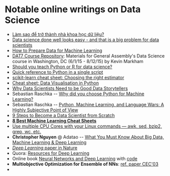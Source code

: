 # Notable online writings on Data Science

* [Làm sao để trở thành nhà khoa học dữ liệu?](http://bigsonata.com/lam-sao-de-tro-thanh-nha-khoa-hoc-du-lieu/)
* [Data science done well looks easy - and that is a big problem for data scientists](http://simplystatistics.org/2015/03/17/data-science-done-well-looks-easy-and-that-is-a-big-problem-for-data-scientists/)
* [How to Prepare Data for Machine Learning](http://machinelearningmastery.com/how-to-prepare-data-for-machine-learning/)
* [DAT7 Course Repository](https://github.com/justmarkham/DAT7/blob/master/README.md):
  Materials for General Assembly's Data Science course in Washington, DC (6/1/15 - 8/12/15) by Kevin Markham
* [Should you teach Python or R for data science?](http://www.dataschool.io/python-or-r-for-data-science/)
* [Quick reference to Python in a single script](http://www.dataschool.io/python-quick-reference/)
* [scikit-learn cheat sheet: Choosing the right estimator](http://scikit-learn.org/stable/tutorial/machine_learning_map/)
* [Cheat sheet: Data Visualisation in Python](http://www.analyticsvidhya.com/blog/2015/06/data-visualization-in-python-cheat-sheet/)
* [Why Data Scientists Need to be Good Data Storytellers](http://www.datasciencecentral.com/profiles/blogs/why-data-scientists-need-to-be-good-data-storytellers)
* Sebastian Raschka -- [Why did you choose Python for Machine Learning?](https://github.com/datascibox/python-machine-learning-book/blob/master/faq/why_python.md)
* Sebastian Raschka -- [Python, Machine Learning, and Language Wars: A Highly Subjective Point of View](http://sebastianraschka.com/blog/2015/why-python.html)
* [9 Steps to Become a Data Scientist from Scratch](www.datasciencecentral.com/profiles/blogs/9-steps-to-become-a-data-scientist-from-scratch)
* [**8 Best Machine Learning Cheat Sheets**](http://devzum.com/2015/06/best-machine-learning-cheat-sheets/)
* [Use multiple CPU Cores with your Linux commands — awk, sed, bzip2, grep, wc, etc.](http://www.rankfocus.com/use-cpu-cores-linux-commands/)
* **Christopher Nguyen** @ Adatao -- [What You Must Know About Big Data, Machine Learning & Deep Learning](http://adatao.com/blog/featured/2015/a16z-podcast-1/)
* [*Deep Learning* paper in Nature](http://www.nature.com/nature/journal/v521/n7553/full/nature14539.html)
* Quora: [Resources for Deep Learning](https://www.quora.com/What-are-some-good-books-papers-for-learning-deep-learning)
* Online book [Neural Networks and Deep Learning](http://neuralnetworksanddeeplearning.com/) with [code](https://github.com/mnielsen/neural-networks-and-deep-learning)
* **Multiobjective Optimization for Ensemble of NNs**: [ref. paper CEC'03](http://ieeexplore.ieee.org/stamp/stamp.jsp?tp=&arnumber=1299928)
* 
